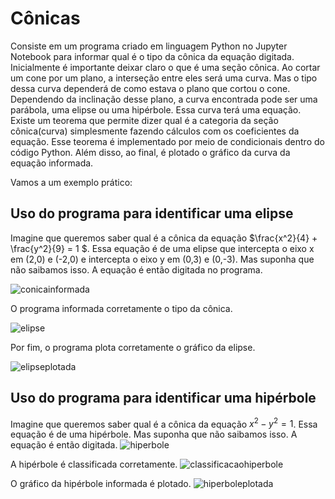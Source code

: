 # Cônicas

Consiste em um programa criado em linguagem Python no Jupyter Notebook para informar qual é o tipo da cônica da equação digitada.
Inicialmente é importante deixar claro o que é uma seção cônica.
Ao cortar um cone por um plano, a interseção entre eles será uma curva. Mas o tipo dessa curva dependerá de como estava o plano que cortou o cone.
Dependendo da inclinação desse plano, a curva encontrada pode ser uma parábola, uma elipse ou uma hipérbole. 
Essa curva terá uma equação. Existe um teorema que permite dizer qual é a categoria da seção cônica(curva) simplesmente fazendo cálculos com os coeficientes da equação.
Esse teorema é implementado por meio de condicionais dentro do código Python.
Além disso, ao final, é plotado o gráfico da curva da equação informada.

Vamos a um exemplo prático:

## Uso do programa para identificar uma elipse

Imagine que queremos saber qual é a cônica da equação $`\frac{x^2}{4} + \frac{y^2}{9} = 1 `$.
Essa equação é de uma elipse que intercepta o eixo x em (2,0) e (-2,0) e intercepta o eixo y em (0,3) e (0,-3). Mas suponha que não saibamos isso.
A equação é então digitada no programa.

![conicainformada](https://github.com/brunopaivabp/Python-Conicas/assets/10210318/631afefa-37b7-4034-b6ec-5a8b04405488)

O programa informada corretamente o tipo da cônica.

![elipse](https://github.com/brunopaivabp/Python-Conicas/assets/10210318/51a1d218-b6c4-4a02-8fda-bcd661634158)

Por fim, o programa plota corretamente o gráfico da elipse.

![elipseplotada](https://github.com/brunopaivabp/Python-Conicas/assets/10210318/206ff6a9-ff90-486c-9762-59ab35410676)

## Uso do programa para identificar uma hipérbole

Imagine que queremos saber qual é a cônica da equação $` x^2 - y^2 = 1 `$.
Essa equação é de uma hipérbole. Mas suponha que não saibamos isso.
A equação é então digitada.
![hiperbole](https://github.com/brunopaivabp/Python-Conicas/assets/10210318/e1c1404d-b11c-4938-ad3f-b84244d4f9f0)

A hipérbole é classificada corretamente.
![classificacaohiperbole](https://github.com/brunopaivabp/Python-Conicas/assets/10210318/ac06fa58-4a41-47bd-9231-b159e68e430a)

O gráfico da hipérbole informada é plotado.
![hiperboleplotada](https://github.com/brunopaivabp/Python-Conicas/assets/10210318/2b38cdad-95cd-4589-8fb1-bb98941116c6)



